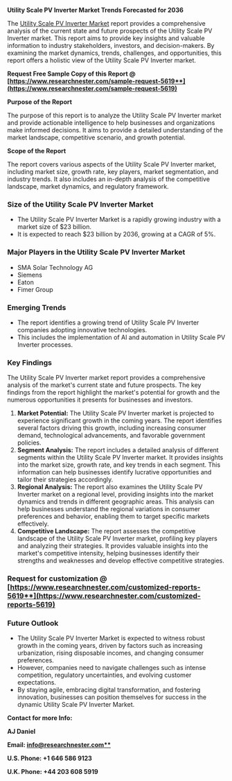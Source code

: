 ﻿**Utility Scale PV Inverter Market Trends Forecasted for 2036**

The [Utility Scale PV Inverter Market](https://www.researchnester.com/reports/utility-scale-pv-inverter-market/5619) report provides a comprehensive analysis of the current state and future prospects of the Utility Scale PV Inverter market. This report aims to provide key insights and valuable information to industry stakeholders, investors, and decision-makers. By examining the market dynamics, trends, challenges, and opportunities, this report offers a holistic view of the Utility Scale PV Inverter market.

**Request Free Sample Copy of this Report @ [https://www.researchnester.com/sample-request-5619**](https://www.researchnester.com/sample-request-5619)**

**Purpose of the Report**

The purpose of this report is to analyze the Utility Scale PV Inverter market and provide actionable intelligence to help businesses and organizations make informed decisions. It aims to provide a detailed understanding of the market landscape, competitive scenario, and growth potential.

**Scope of the Report**

The report covers various aspects of the Utility Scale PV Inverter market, including market size, growth rate, key players, market segmentation, and industry trends. It also includes an in-depth analysis of the competitive landscape, market dynamics, and regulatory framework.
### **Size of the Utility Scale PV Inverter Market**
- The Utility Scale PV Inverter Market is a rapidly growing industry with a market size of $23 billion.
- It is expected to reach $23 billion by 2036, growing at a CAGR of 5%.
### **Major Players in the Utility Scale PV Inverter Market**
- SMA Solar Technology AG
- Siemens
- Eaton
- Fimer Group
### **Emerging Trends**
- The report identifies a growing trend of Utility Scale PV Inverter companies adopting innovative technologies.
- This includes the implementation of AI and automation in Utility Scale PV Inverter processes.
### **Key Findings**
The Utility Scale PV Inverter market report provides a comprehensive analysis of the market's current state and future prospects. The key findings from the report highlight the market's potential for growth and the numerous opportunities it presents for businesses and investors.

1. **Market Potential:** The Utility Scale PV Inverter market is projected to experience significant growth in the coming years. The report identifies several factors driving this growth, including increasing consumer demand, technological advancements, and favorable government policies.
1. **Segment Analysis:** The report includes a detailed analysis of different segments within the Utility Scale PV Inverter market. It provides insights into the market size, growth rate, and key trends in each segment. This information can help businesses identify lucrative opportunities and tailor their strategies accordingly.
1. **Regional Analysis:** The report also examines the Utility Scale PV Inverter market on a regional level, providing insights into the market dynamics and trends in different geographic areas. This analysis can help businesses understand the regional variations in consumer preferences and behavior, enabling them to target specific markets effectively.
1. **Competitive Landscape:** The report assesses the competitive landscape of the Utility Scale PV Inverter market, profiling key players and analyzing their strategies. It provides valuable insights into the market's competitive intensity, helping businesses identify their strengths and weaknesses and develop effective competitive strategies.
### **Request for customization @ [https://www.researchnester.com/customized-reports-5619**](https://www.researchnester.com/customized-reports-5619)**
### **Future Outlook**
- The Utility Scale PV Inverter Market is expected to witness robust growth in the coming years, driven by factors such as increasing urbanization, rising disposable incomes, and changing consumer preferences.
- However, companies need to navigate challenges such as intense competition, regulatory uncertainties, and evolving customer expectations.
- By staying agile, embracing digital transformation, and fostering innovation, businesses can position themselves for success in the dynamic Utility Scale PV Inverter Market.

**Contact for more Info:**

**AJ Daniel**

**Email: [info@researchnester.com**](mailto:info@researchnester.com)**

**U.S. Phone: +1 646 586 9123** 

**U.K. Phone: +44 203 608 5919**

